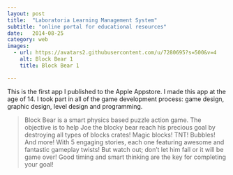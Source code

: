 ```yaml
---
layout: post
title:  "Laboratoria Learning Management System"
subtitle: "online portal for educational resources"
date:   2014-08-25
category: web
images:
  - url: https://avatars2.githubusercontent.com/u/7280695?s=500&v=4
    alt: Block Bear 1
    title: Block Bear 1

---
```

This is the first app I published to the Apple Appstore. I made this app  at the age of 14. I took part in all of the game development process: game design, graphic design, level design and programming.

>Block Bear is a smart physics based puzzle action game. The objective is to help Joe the blocky bear reach his precious goal by destroying all types of blocks crates! Magic blocks! TNT! Bubbles! And more! With 5 engaging stories, each one featuring awesome and fantastic gameplay twists! But watch out; don’t let him fall or it will be game over! Good timing and smart thinking are the key for completing your goal!